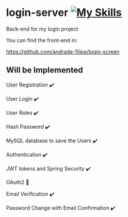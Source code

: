 # login-server [![My Skills](https://skillicons.dev/icons?i=java,spring)](https://skillicons.dev)

<p>Back-end for my login project</p>
<p>You can find the front-end in:</p>
<a href="https://github.com/andrade-filipe/login-screen" target="_blank">https://github.com/andrade-filipe/login-screen</a>

## Will be Implemented

<p>User Registration ✔️</p>
<p>User Login ✔️</p>
<p>User Roles ✔️</p>
<p>Hash Password ✔️</p>
<p>MySQL database to save the Users ✔️</p>
<p>Authentication ✔️</p>
<p>JWT tokens and Spring Security ✔️</p>
<p>OAuth2 🔴</p>
<p>Email Verification ✔️</p>
<p>Password Change with Email Confirmation ✔️</p>
